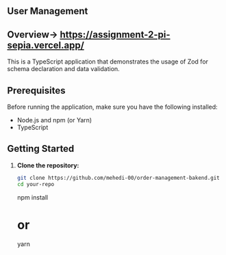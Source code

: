 ## User Management

## Overview-> https://assignment-2-pi-sepia.vercel.app/

This is a TypeScript application that demonstrates the usage of Zod for schema declaration and data validation.

## Prerequisites

Before running the application, make sure you have the following installed:

- Node.js and npm (or Yarn)
- TypeScript

## Getting Started

1. **Clone the repository:**

   ```bash
   git clone https://github.com/mehedi-00/order-management-bakend.git
   cd your-repo
   ```

   npm install

   # or

   yarn
